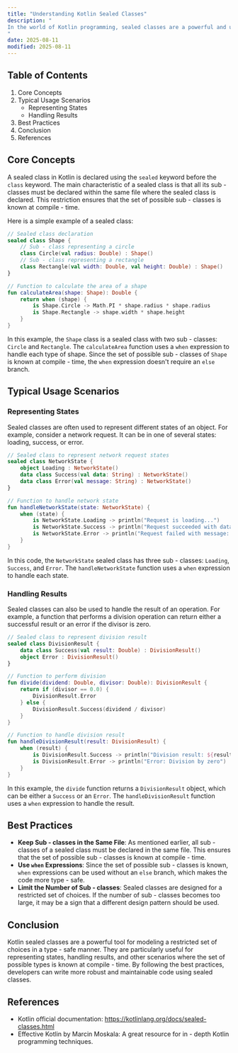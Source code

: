 ```yaml
---
title: "Understanding Kotlin Sealed Classes"
description: "
In the world of Kotlin programming, sealed classes are a powerful and unique feature that offers a way to restrict the hierarchy of a class. They are a special kind of abstract class that can have a predefined set of sub - classes. Sealed classes provide a way to model a restricted set of choices in a type - safe manner, making the code more robust and easier to maintain. This blog post will delve into the core concepts, typical usage scenarios, and best practices related to Kotlin sealed classes.
"
date: 2025-08-11
modified: 2025-08-11
---
```


## Table of Contents
1. Core Concepts
2. Typical Usage Scenarios
    - Representing States
    - Handling Results
3. Best Practices
4. Conclusion
5. References

## Core Concepts
A sealed class in Kotlin is declared using the `sealed` keyword before the `class` keyword. The main characteristic of a sealed class is that all its sub - classes must be declared within the same file where the sealed class is declared. This restriction ensures that the set of possible sub - classes is known at compile - time.

Here is a simple example of a sealed class:
```kotlin
// Sealed class declaration
sealed class Shape {
    // Sub - class representing a circle
    class Circle(val radius: Double) : Shape()
    // Sub - class representing a rectangle
    class Rectangle(val width: Double, val height: Double) : Shape()
}

// Function to calculate the area of a shape
fun calculateArea(shape: Shape): Double {
    return when (shape) {
        is Shape.Circle -> Math.PI * shape.radius * shape.radius
        is Shape.Rectangle -> shape.width * shape.height
    }
}
```
In this example, the `Shape` class is a sealed class with two sub - classes: `Circle` and `Rectangle`. The `calculateArea` function uses a `when` expression to handle each type of shape. Since the set of possible sub - classes of `Shape` is known at compile - time, the `when` expression doesn't require an `else` branch.

## Typical Usage Scenarios

### Representing States
Sealed classes are often used to represent different states of an object. For example, consider a network request. It can be in one of several states: loading, success, or error.

```kotlin
// Sealed class to represent network request states
sealed class NetworkState {
    object Loading : NetworkState()
    data class Success(val data: String) : NetworkState()
    data class Error(val message: String) : NetworkState()
}

// Function to handle network state
fun handleNetworkState(state: NetworkState) {
    when (state) {
        is NetworkState.Loading -> println("Request is loading...")
        is NetworkState.Success -> println("Request succeeded with data: ${state.data}")
        is NetworkState.Error -> println("Request failed with message: ${state.message}")
    }
}
```
In this code, the `NetworkState` sealed class has three sub - classes: `Loading`, `Success`, and `Error`. The `handleNetworkState` function uses a `when` expression to handle each state.

### Handling Results
Sealed classes can also be used to handle the result of an operation. For example, a function that performs a division operation can return either a successful result or an error if the divisor is zero.

```kotlin
// Sealed class to represent division result
sealed class DivisionResult {
    data class Success(val result: Double) : DivisionResult()
    object Error : DivisionResult()
}

// Function to perform division
fun divide(dividend: Double, divisor: Double): DivisionResult {
    return if (divisor == 0.0) {
        DivisionResult.Error
    } else {
        DivisionResult.Success(dividend / divisor)
    }
}

// Function to handle division result
fun handleDivisionResult(result: DivisionResult) {
    when (result) {
        is DivisionResult.Success -> println("Division result: ${result.result}")
        is DivisionResult.Error -> println("Error: Division by zero")
    }
}
```
In this example, the `divide` function returns a `DivisionResult` object, which can be either a `Success` or an `Error`. The `handleDivisionResult` function uses a `when` expression to handle the result.

## Best Practices
- **Keep Sub - classes in the Same File**: As mentioned earlier, all sub - classes of a sealed class must be declared in the same file. This ensures that the set of possible sub - classes is known at compile - time.
- **Use `when` Expressions**: Since the set of possible sub - classes is known, `when` expressions can be used without an `else` branch, which makes the code more type - safe.
- **Limit the Number of Sub - classes**: Sealed classes are designed for a restricted set of choices. If the number of sub - classes becomes too large, it may be a sign that a different design pattern should be used.

## Conclusion
Kotlin sealed classes are a powerful tool for modeling a restricted set of choices in a type - safe manner. They are particularly useful for representing states, handling results, and other scenarios where the set of possible types is known at compile - time. By following the best practices, developers can write more robust and maintainable code using sealed classes.

## References
- Kotlin official documentation: https://kotlinlang.org/docs/sealed-classes.html
- Effective Kotlin by Marcin Moskala: A great resource for in - depth Kotlin programming techniques.